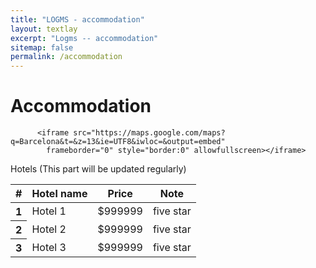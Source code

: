 ```yaml
---
title: "LOGMS - accommodation"
layout: textlay
excerpt: "Logms -- accommodation"
sitemap: false
permalink: /accommodation
---
```


# Accommodation

 
         

          <iframe src="https://maps.google.com/maps?q=Barcelona&t=&z=13&ie=UTF8&iwloc=&output=embed"
            frameborder="0" style="border:0" allowfullscreen></iframe>

 
    
Hotels (This part will be updated regularly)
<table class="table">
  <thead class="thead-dark">
    <tr>
      <th scope="col">#</th>
      <th scope="col">Hotel name</th>
      <th scope="col">Price</th>
      <th scope="col">Note</th>
    </tr>
  </thead>
  <tbody>
    <tr>
      <th scope="row">1</th>
      <td>Hotel 1</td>
      <td>$999999</td>
      <td>five star</td>
    </tr>
    <tr>
      <th scope="row">2</th>
      <td>Hotel 2</td>
      <td>$999999</td>
      <td>five star</td>
    </tr>
    <tr>
      <th scope="row">3</th>
      <td>Hotel 3</td>
      <td>$999999</td>
      <td>five star</td>
    </tr>
  </tbody>
</table>


